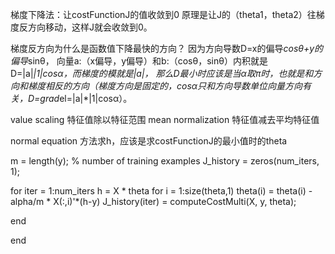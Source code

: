 梯度下降法：让costFunctionJ的值收敛到0
原理是让J的（theta1，theta2）往梯度反方向移动，这样J就会收敛到0。

梯度反方向为什么是函数值下降最快的方向？
因为方向导数D=x的偏导*cosθ+y的偏导*sinθ，
向量a:（x偏导，y偏导）和b:（cosθ，sinθ）内积就是D=|a|*|1|cosα，而梯度的模就是|a|，
那么D最小时应该是当α取π时，也就是和方向和梯度相反的方向（梯度方向是固定的，cosα只和方向导数单位向量方向有关，D=grad*el=|a|*|1|cosα）。

value scaling 特征值除以特征范围
mean normalization 特征值减去平均特征值

normal equation 方法求h，应该是求costFunctionJ的最小值时的theta

m = length(y); % number of training examples
J_history = zeros(num_iters, 1);

for iter = 1:num_iters
 h = X * theta
    for i = 1:size(theta,1)
      theta(i) = theta(i) - alpha/m * X(:,i)'*(h-y)
    J_history(iter) = computeCostMulti(X, y, theta);

end

end